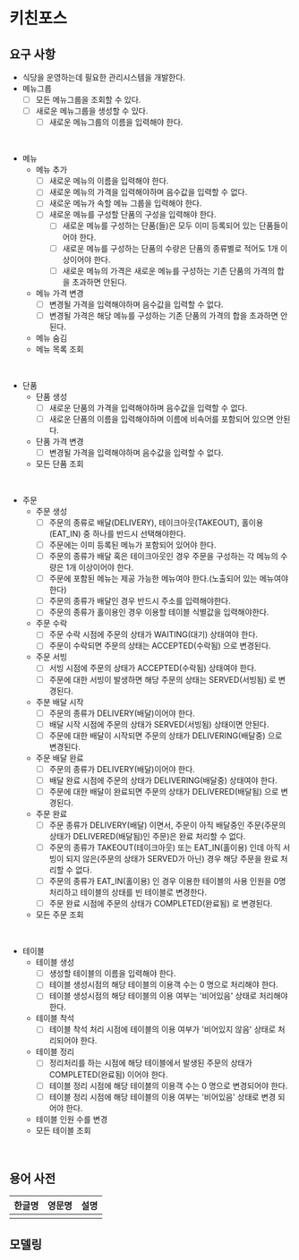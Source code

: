 # 키친포스

## 요구 사항

- 식당을 운영하는데 필요한 관리시스템을 개발한다.
- 메뉴그룹
    - [ ] 모든 메뉴그룹을 조회할 수 있다.
    - [ ] 새로운 메뉴그룹을 생성할 수 있다.
      - [ ] 새로운 메뉴그룹의 이름을 입력해야 한다. 

<br>

- 메뉴
  - 메뉴 추가
    - [ ] 새로운 메뉴의 이름을 입력해야 한다.
    - [ ] 새로운 메뉴의 가격을 입력해야하며 음수값을 입력할 수 없다.
    - [ ] 새로운 메뉴가 속할 메뉴 그룹을 입력해야 한다.
    - [ ] 새로운 메뉴를 구성할 단품의 구성을 입력해야 한다.
      - [ ] 새로운 메뉴를 구성하는 단품(들)은 모두 이미 등록되어 있는 단품들이어야 한다.
      - [ ] 새로운 메뉴를 구성하는 단품의 수량은 단품의 종류별로 적어도 1개 이상이어야 한다.
      - [ ] 새로운 메뉴의 가격은 새로운 메뉴를 구성하는 기존 단품의 가격의 합을 초과하면 안된다.
  - 메뉴 가격 변경 
    - [ ] 변경될 가격을 입력해야하며 음수값을 입력할 수 없다.
    - [ ] 변경될 가격은 해당 메뉴를 구성하는 기존 단품의 가격의 합을 초과하면 안된다.
  - 메뉴 숨김
  - 메뉴 목록 조회

<br>

- 단품
    - 단품 생성 
      - [ ] 새로운 단품의 가격을 입력해야하며 음수값을 입력할 수 없다.
      - [ ] 새로운 단품의 이름을 입력해야하며 이름에 비속어를 포함되어 있으면 안된다.
    - 단품 가격 변경
      - [ ] 변경될 가격을 입력해야하며 음수값을 입력할 수 없다.
    - 모든 단품 조회

<br>

- 주문
    - 주문 생성 
      - [ ] 주문의 종류로 배달(DELIVERY), 테이크아웃(TAKEOUT), 홀이용(EAT_IN) 중 하나를 반드시 선택해야한다. 
      - [ ] 주문에는 이미 등록된 메뉴가 포함되어 있어야 한다.
      - [ ] 주문의 종류가 배달 혹은 테이크아웃인 경우 주문을 구성하는 각 메뉴의 수량은 1개 이상이어야 한다.   
      - [ ] 주문에 포함된 메뉴는 제공 가능한 메뉴여야 한다.(노출되어 있는 메뉴여야 한다)
      - [ ] 주문의 종류가 배달인 경우 반드시 주소를 입력해야한다. 
      - [ ] 주문의 종류가 홀이용인 경우 이용할 테이블 식별값을 입력해야한다.
    - 주문 수락
      - [ ] 주문 수락 시점에 주문의 상태가 WAITING(대기) 상태여야 한다.
      - [ ] 주문이 수락되면 주문의 상태는 ACCEPTED(수락됨) 으로 변경된다.
    - 주문 서빙
      - [ ] 서빙 시점에 주문의 상태가 ACCEPTED(수락됨) 상태여야 한다.
      - [ ] 주문에 대한 서빙이 발생하면 해당 주문의 상태는 SERVED(서빙됨) 로 변경된다.
    - 주분 배달 시작
      - [ ] 주문의 종류가 DELIVERY(배달)이어야 한다.
      - [ ] 배달 시작 시점에 주문의 상태가 SERVED(서빙됨) 상태이면 안된다.
      - [ ] 주문에 대한 배달이 시작되면 주문의 상태가 DELIVERING(배달중) 으로 변경된다.
    - 주문 배달 완료
      - [ ] 주문의 종류가 DELIVERY(배달)이어야 한다.
      - [ ] 배달 완료 시점에 주문의 상태가 DELIVERING(배달중) 상태여야 한다.
      - [ ] 주문에 대한 배달이 완료되면 주문의 상태가 DELIVERED(배달됨) 으로 변경된다.
    - 주문 완료
      - [ ] 주문 종류가 DELIVERY(배달) 이면서, 주문이 아직 배달중인 주문(주문의 상태가 DELIVERED(배달됨)인 주문)은 완료 처리할 수 없다.
      - [ ] 주문의 종류가 TAKEOUT(테이크아웃) 또는 EAT_IN(홀이용) 인데 아직 서빙이 되지 않은(주문의 상태가 SERVED가 아닌) 경우 해당 주문을 완료 처리할 수 없다.
      - [ ] 주문의 종류가 EAT_IN(홀이용) 인 경우 이용한 테이블의 사용 인원을 0명 처리하고 테이블의 상태를 빈 테이블로 변경한다.
      - [ ] 주문 완료 시점에 주문의 상태가 COMPLETED(완료됨) 로 변경된다.
    - 모든 주문 조회

<br>

- 테이블
    - 테이블 생성 
      - [ ] 생성할 테이블의 이름을 입력해야 한다.
      - [ ] 테이블 생성시점의 해당 테이블의 이용객 수는 0 명으로 처리해야 한다.
      - [ ] 테이블 생성시점의 해당 테이블의 이용 여부는 '비어있음' 상태로 처리해야 한다.
    - 테이블 착석
      - [ ] 테이블 착석 처리 시점에 테이블의 이용 여부가 '비어있지 않음' 상태로 처리되어야 한다.
    - 테이블 정리
      - [ ] 정리처리를 하는 시점에 해당 테이블에서 발생된 주문의 상태가 COMPLETED(완료됨) 이어야 한다.
      - [ ] 테이블 정리 시점에 해당 테이블의 이용객 수는 0 명으로 변경되어야 한다.
      - [ ] 테이블 정리 시점에 해당 테이블의 이용 여부는 '비어있음' 상태로 변경 되어야 한다.
    - 테이블 인원 수를 변경
    - 모든 테이블 조회

<br>

## 용어 사전

| 한글명 | 영문명 | 설명 |
| --- | --- | --- |
|  |  |  |

## 모델링

